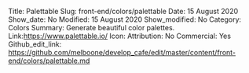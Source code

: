 Title: Palettable 
Slug: front-end/colors/palettable
Date: 15 August 2020
Show_date: No
Modified: 15 August 2020
Show_modified: No
Category: Colors
Summary: Generate beautiful color palettes.
Link:https://www.palettable.io/
Icon:
Attribution: No
Commercial: Yes
Github_edit_link: https://github.com/melboone/develop_cafe/edit/master/content/front-end/colors/palettable.md
